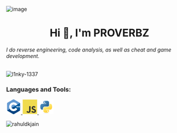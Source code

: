  ![image](https://github.com/Proverbz/Proverbz/assets/163592057/3cb16870-62f2-41d5-9848-3ff009fc5115) 

<h1 align = "center"> Hi 👋, I'm PROVERBZ</h1>
<h6 align="left">I do reverse engineering, code analysis, as well as cheat and game development.</h6>

<p align="left"> <img src="https://komarev.com/ghpvc/?username=rahuldkjain&label=Profile%20views&color=0e75b6&style=flat" alt="l1nky-1337" /> </p>

<h3 align="left">Languages and Tools:</h3>
<p align="left"> <a href="https://www.w3schools.com/cpp/" target="_blank" rel="noreferrer"> <img src="https://raw.githubusercontent.com/devicons/devicon/master/icons/cplusplus/cplusplus-original.svg" alt="cplusplus" width="40" height="40"/> </a> <a href="https://developer.mozilla.org/en-US/docs/Web/JavaScript" target="_blank" rel="noreferrer"> <img src="https://raw.githubusercontent.com/devicons/devicon/master/icons/javascript/javascript-original.svg" alt="javascript" width="40" height="40"/> </a> <a href="https://www.python.org" target="_blank" rel="noreferrer"> <img src="https://raw.githubusercontent.com/devicons/devicon/master/icons/python/python-original.svg" alt="python" width="40" height="40"/> </a> </p>

<p><img align="center" src="https://github-readme-stats.vercel.app/api/top-langs?username=rahuldkjain&show_icons=true&locale=en&layout=compact" alt="rahuldkjain" /></p>
